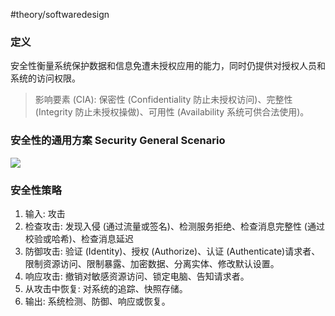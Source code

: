 #theory/softwaredesign 

### 定义
安全性衡量系统保护数据和信息免遭未授权应用的能力，同时仍提供对授权人员和系统的访问权限。
>影响要素 (CIA): 保密性 (Confidentiality 防止未授权访问)、完整性 (Integrity 防止未授权操做)、可用性 (Availability 系统可供合法使用)。

### 安全性的通用方案 Security General Scenario
![](https://spricoder.oss-cn-shanghai.aliyuncs.com/2021-Software-System-Design/img/lec13/31.png)

### 安全性策略
1. 输入: 攻击
2. 检查攻击: 发现入侵 (通过流量或签名)、检测服务拒绝、检查消息完整性 (通过校验或哈希)、检查消息延迟
3. 防御攻击: 验证 (Identity)、授权 (Authorize)、认证 (Authenticate)请求者、限制资源访问、限制暴露、加密数据、分离实体、修改默认设置。
4. 响应攻击: 撤销对敏感资源访问、锁定电脑、告知请求者。
5. 从攻击中恢复: 对系统的追踪、快照存储。
6. 输出: 系统检测、防御、响应或恢复。